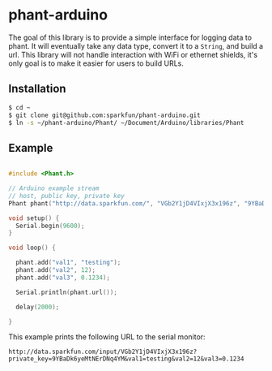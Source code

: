 # phant-arduino

The goal of this library is to provide a simple interface for logging data to phant.
It will eventually take any data type, convert it to a `String`, and build a url. This
library will not handle interaction with WiFi or ethernet shields, it's only goal is
to make it easier for users to build URLs.

## Installation

```bash
$ cd ~
$ git clone git@github.com:sparkfun/phant-arduino.git
$ ln -s ~/phant-arduino/Phant/ ~/Document/Arduino/libraries/Phant
```

## Example

```ino

#include <Phant.h>

// Arduino example stream
// host, public key, private key
Phant phant("http://data.sparkfun.com/", "VGb2Y1jD4VIxjX3x196z", "9YBaDk6yeMtNErDNq4YM");

void setup() {
  Serial.begin(9600);
}

void loop() {

  phant.add("val1", "testing");
  phant.add("val2", 12);
  phant.add("val3", 0.1234);

  Serial.println(phant.url());

  delay(2000);

}

```

This example prints the following URL to the serial monitor:

```
http://data.sparkfun.com/input/VGb2Y1jD4VIxjX3x196z?private_key=9YBaDk6yeMtNErDNq4YM&val1=testing&val2=12&val3=0.1234
```
